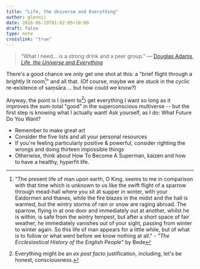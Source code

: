 ```yaml
---
title: "Life, the Universe and Everything"
author: glennji
date: 2016-06-19T01:02:05+10:00
draft: false
type: note
crosslink: "true"
---
```

>“What I need... is a strong drink and a peer group.”
> ― <a class="authorOrTitle" href="https://www.goodreads.com/author/show/4.Douglas_Adams">Douglas Adams</a>, *<span id="quote_book_link_8694"><a class="authorOrTitle" href="https://www.goodreads.com/work/quotes/74123">Life, the Universe and Everything</a></span>*

There's a good chance we only get one shot at this: a "brief flight through a brightly lit room[^1]" and all that. (Of course, maybe we are stuck in the cyclic re-existence of saṃsāra ... but how could we know?)

Anyway, the point is I (seem to[^2]) get everything I want so long as it improves the sum-total "good" in the superconscious multiverse -- but the first step is knowing what I actually want! Ask yourself, as I do: What Future Do You Want?

 * Remember to make great art
 * Consider the five lists and all your personal resources
 * If you're feeling particularly positive & powerful, consider righting the wrongs and doing thirteen impossible things
 * Otherwise, think about How To Become A Superman, kaizen and how to have a healthy, hyperfit life.

[^1]: "The present life of man upon earth, O King, seems to me in comparison with that time which is unknown to us like the swift flight of a sparrow through mead-hall where you sit at supper in winter, with your Ealdormen and thanes, while the fire blazes in the midst and the hall is warmed, but the wintry storms of rain or snow are raging abroad. The sparrow, flying in at one door and immediately out at another, whilst he is within, is safe from the wintry tempest, but after a short space of fair weather, he immediately vanishes out of your sight, passing from winter to winter again. So this life of man appears for a little while, but of what is to follow or what went before we know nothing at all." - *"The Ecclesiastical History of the English People"* by Bede

[^2]: Everything might be an *ex post facto* justification, including, let's be honest, consciousness.
